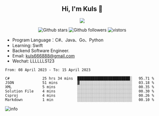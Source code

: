 <h2 align="center"> Hi, I'm Kuls 👋 </h2>
<p align="center">
    <p align="center">
        <img src=" https://avatars.githubusercontent.com/u/42165104?s=460&u=5c7fbf0bce7d4b38a15a44676e6f64b529e47598&v=4"/>
    </p>
    <p align="center">
      <img src="https://img.shields.io/github/stars/hellokuls?style=social" alt="Github stars" />
      <img src="https://img.shields.io/github/followers/hellokuls?style=social" alt="Github followers" />
      <img src="https://visitor-badge.glitch.me/badge?page_id=hellokuls.readme" alt="vistors" />
    </p>
</p>

- Program Language：C#、Java、Go、Python
- Learning: Swift
- Backend Software Engineer.
- Email: kuls666888@gmail.com
- Wechat: LLLLLLS123

<!--START_SECTION:waka-->

```text
From: 08 April 2023 - To: 15 April 2023

C#               25 hrs 34 mins  ████████████████████████░   95.71 %
JSON             51 mins         ▓░░░░░░░░░░░░░░░░░░░░░░░░   03.18 %
XML              5 mins          ░░░░░░░░░░░░░░░░░░░░░░░░░   00.35 %
Solution File    4 mins          ░░░░░░░░░░░░░░░░░░░░░░░░░   00.30 %
Csproj           4 mins          ░░░░░░░░░░░░░░░░░░░░░░░░░   00.26 %
Markdown         1 min           ░░░░░░░░░░░░░░░░░░░░░░░░░   00.10 %
```

<!--END_SECTION:waka-->

![info](https://github-readme-stats.vercel.app/api?username=hellokuls&show_icons=true&count_private=true&hide=prs&theme=default_repocard)


